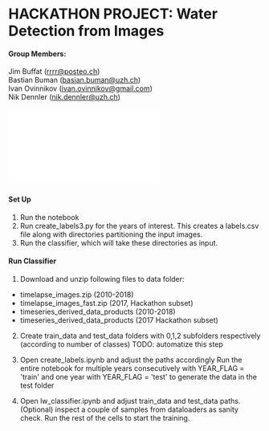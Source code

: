 # HACKATHON PROJECT: Water Detection from Images
#### Group Members:
Jim Buffat (rrrr@posteo.ch) \
Bastian Buman (basian.buman@uzh.ch) \
Ivan Ovinnikov (ivan.ovinnikov@gmail.com) \
Nik Dennler (nik.dennler@uzh.ch)

![Presentation_Slide](presentation/slide.pdf)

#### Set Up
1. Run the notebook 
2. Run create_labels3.py for the years of interest. This creates a labels.csv file along with directories partitioning the input images. 
3. Run the classifier, which will take these directories as input. 

#### Run Classifier
1. Download and unzip following files to data folder: 

- timelapse_images.zip (2010-2018)
- timelapse_images_fast.zip (2017, Hackathon subset)
- timeseries_derived_data_products (2010-2018)
- timeseries_derived_data_products (2017 Hackathon subset)

2. Create train_data and test_data folders with 
0,1,2 subfolders respectively (according to number of classes)
TODO: automatize this step 

3. Open create_labels.ipynb and adjust the paths accordingly
Run the entire notebook for multiple years consecutively
with YEAR_FLAG = 'train' and one year with YEAR_FLAG = 'test'
to generate the data in the test folder

4. Open lw_classifier.ipynb and adjust train_data and test_data
paths. (Optional) inspect a couple of samples from dataloaders
as sanity check. Run the rest of the cells to start the training.